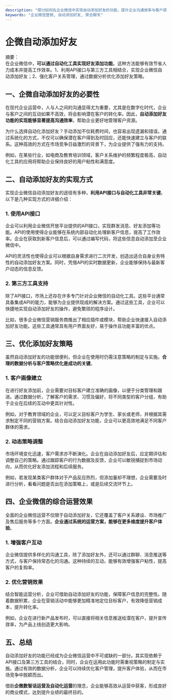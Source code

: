 ```yaml
---
description: "探讨如何在企业微信中实现自动添加好友的功能，提升企业沟通效率与客户获取能力。"
keywords: "企业微信营销, 自动添加好友, 聚合聊天"
---
```

# 企微自动添加好友

摘要：  
在企业微信中，**可以通过自动化工具实现好友添加功能**。这种方法能够有效节省人力成本并提高工作效率。1、利用API接口与第三方工具相结合，实现企业微信自动添加好友；2、强化客户关系管理，通过数据分析优化添加好友策略。

## 一、企微自动添加好友的必要性

在现代企业运营中，人与人之间的沟通显得尤为重要，尤其是在数字化时代，企业与客户之间的互动如果不高效，将会影响潜在客户的转化率。因此，**自动添加好友功能的实现能够显著提高沟通效率**，帮助企业更好地管理客户资源。

为什么选择自动化添加好友？手动添加不仅耗费时间，也容易出现遗漏和错误。通过系统化的方式，不仅可以确保潜在客户得到及时回应，还能快速建立与客户的联系。这种高效的方式在市场竞争日益激烈的背景下，为企业提供了强有力的支持。

例如，在某些行业，如电商及教育培训领域，客户关系维护的频繁程度极高，自动化工具的应用将帮助企业保持良好的用户粘性和满意度。

## 二、自动添加好友的实现方式

实现企业微信自动添加好友的途径有多种，**利用API接口与自动化工具非常关键**。以下是几种实现方式的详细介绍：

### 1. 使用API接口

企业可以利用企业微信开放平台提供的API接口，实现群发消息、好友添加等功能。API的使用使得企业能够在系统内部自动化处理新客户信息，提高了工作效率。企业在获取到新客户信息后，可以通过编写代码，将这些信息自动添加至企业微信中。

API的灵活性也使得企业可以根据自身需求进行二次开发，创造出适合自身业务特性的自动添加好友方案。同时，凭借API的实时数据更新，企业能够保持与最新客户动态的信息反馈。

### 2. 第三方工具支持

除了API接口，市场上还存在许多专门针对企业微信的自动化工具。这些平台通常具备集成API的能力，能够为企业提供现成的解决方案。通过这些工具，企业可以快捷地实现自动添加好友的操作，避免繁琐的程序设计。

比如，很多企业微信营销服务商推出了相应插件或模块，帮助企业快速接入自动添加好友功能。这些工具通常具有用户界面友好，易于操作且功能丰富的优点。

## 三、优化添加好友策略

虽然自动添加好友的功能很便利，但企业在使用时仍需注意策略的制定与实施。**合理的数据分析与客户策略优化是成功的关键**。

### 1. 客户画像建立

在进行好友添加前，企业需要对目标客户建立准确的画像，以便于分类管理和跟进。通过数据分析，了解客户的需求、习惯及偏好，将不同类型的客户分组，有助于企业在后续的互动中更具针对性。

例如，对于教育领域的企业，可以定义目标客户为学生、家长或老师，并根据其需求制定不同的营销方案。结合自动添加好友功能，企业可以更高效地满足不同客户群体的需求。

### 2. 动态策略调整

市场环境变化迅速，客户需求亦不断演化。企业在自动添加好友后，应定期评估和调整自己的策略。通过跟踪客户的行为数据及反馈，企业可以敏锐捕捉到市场动向，从而优化好友添加流程和后续服务。

例如，若发现某类客户群体对于产品反应热烈，但添加量却不理想，企业需要及时进行分析，看看问题是否出在添加策略上，或是后续交流环节上。

## 四、企业微信的综合运营效果

全面的企业微信运营不仅限于自动添加好友，它还覆盖了客户关系建设、市场推广及售后服务等多个方面。**企业通过系统的运营方案，能够在更多维度提升客户体验**。

### 1. 增强客户互动

企业微信提供多样化的沟通工具，除了添加好友外，还可以通过群聊、消息推送等方式，与客户保持常态化的沟通。这种持续的互动，能够有效增强客户粘性，提高客户的复购率。

### 2. 优化营销效果

结合智能运营分析，企业可借助自动添加好友的功能，保障客户信息的完整性。随着数据积累，企业在营销活动中能够更加精准地定位目标客户，有效降低营销成本，提升转化率。

例如，企业在进行新产品发布时，可以直接将相关信息推送给潜在客户，提升宣传效率，为产品上线创造更大影响。

## 五、总结

自动添加好友的功能已经成为企业微信运营中不可或缺的一部分。其实现依赖于API接口及第三方工具的结合，同时，企业在运用此功能时需重视策略的制定与实施。通过有效的数据分析，企业可以持续优化客户管理，提升客户体验，从而在市场竞争中脱颖而出。

借助**企微数智话运营及自动化运营**的理念，企业能够高效从运营中获客，形成良好的商业模式，达到提升业绩的最终目的。
